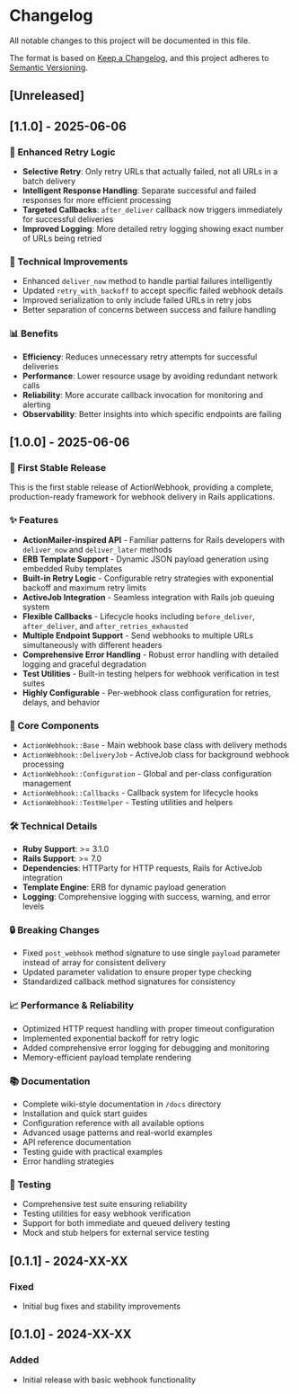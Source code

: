 # Changelog

All notable changes to this project will be documented in this file.

The format is based on [Keep a Changelog](https://keepachangelog.com/en/1.0.0/),
and this project adheres to [Semantic Versioning](https://semver.org/spec/v2.0.0.html).

## [Unreleased]

## [1.1.0] - 2025-06-06

### 🚀 Enhanced Retry Logic

- **Selective Retry**: Only retry URLs that actually failed, not all URLs in a batch delivery
- **Intelligent Response Handling**: Separate successful and failed responses for more efficient processing
- **Targeted Callbacks**: `after_deliver` callback now triggers immediately for successful deliveries
- **Improved Logging**: More detailed retry logging showing exact number of URLs being retried

### 🔧 Technical Improvements

- Enhanced `deliver_now` method to handle partial failures intelligently
- Updated `retry_with_backoff` to accept specific failed webhook details
- Improved serialization to only include failed URLs in retry jobs
- Better separation of concerns between success and failure handling

### 📊 Benefits

- **Efficiency**: Reduces unnecessary retry attempts for successful deliveries
- **Performance**: Lower resource usage by avoiding redundant network calls
- **Reliability**: More accurate callback invocation for monitoring and alerting
- **Observability**: Better insights into which specific endpoints are failing

## [1.0.0] - 2025-06-06

### 🎉 First Stable Release

This is the first stable release of ActionWebhook, providing a complete, production-ready framework for webhook delivery in Rails applications.

### ✨ Features

- **ActionMailer-inspired API** - Familiar patterns for Rails developers with `deliver_now` and `deliver_later` methods
- **ERB Template Support** - Dynamic JSON payload generation using embedded Ruby templates
- **Built-in Retry Logic** - Configurable retry strategies with exponential backoff and maximum retry limits
- **ActiveJob Integration** - Seamless integration with Rails job queuing system
- **Flexible Callbacks** - Lifecycle hooks including `before_deliver`, `after_deliver`, and `after_retries_exhausted`
- **Multiple Endpoint Support** - Send webhooks to multiple URLs simultaneously with different headers
- **Comprehensive Error Handling** - Robust error handling with detailed logging and graceful degradation
- **Test Utilities** - Built-in testing helpers for webhook verification in test suites
- **Highly Configurable** - Per-webhook class configuration for retries, delays, and behavior

### 🔧 Core Components

- `ActionWebhook::Base` - Main webhook base class with delivery methods
- `ActionWebhook::DeliveryJob` - ActiveJob class for background webhook processing
- `ActionWebhook::Configuration` - Global and per-class configuration management
- `ActionWebhook::Callbacks` - Callback system for lifecycle hooks
- `ActionWebhook::TestHelper` - Testing utilities and helpers

### 🛠️ Technical Details

- **Ruby Support**: >= 3.1.0
- **Rails Support**: >= 7.0
- **Dependencies**: HTTParty for HTTP requests, Rails for ActiveJob integration
- **Template Engine**: ERB for dynamic payload generation
- **Logging**: Comprehensive logging with success, warning, and error levels

### 🔒 Breaking Changes

- Fixed `post_webhook` method signature to use single `payload` parameter instead of array for consistent delivery
- Updated parameter validation to ensure proper type checking
- Standardized callback method signatures for consistency

### 📈 Performance & Reliability

- Optimized HTTP request handling with proper timeout configuration
- Implemented exponential backoff for retry logic
- Added comprehensive error logging for debugging and monitoring
- Memory-efficient payload template rendering

### 📚 Documentation

- Complete wiki-style documentation in `/docs` directory
- Installation and quick start guides
- Configuration reference with all available options
- Advanced usage patterns and real-world examples
- API reference documentation
- Testing guide with practical examples
- Error handling strategies

### 🧪 Testing

- Comprehensive test suite ensuring reliability
- Testing utilities for easy webhook verification
- Support for both immediate and queued delivery testing
- Mock and stub helpers for external service testing

## [0.1.1] - 2024-XX-XX

### Fixed
- Initial bug fixes and stability improvements

## [0.1.0] - 2024-XX-XX

### Added
- Initial release with basic webhook functionality
